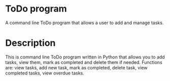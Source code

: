 # ToDo program
A command line ToDo program that allows a user to add and manage tasks.

# Description
This is command line ToDo program written in Python that allows you to add tasks, view them, mark as completed and delete them if needed. 
Functions are: view tasks, add new task, mark as completed, delete task, view completed tasks, view overdue tasks.